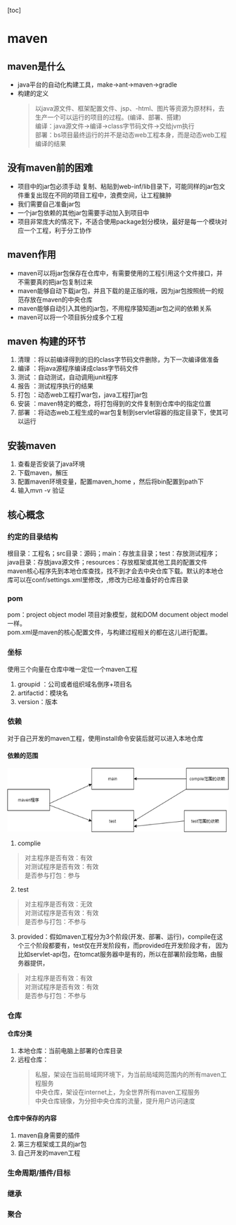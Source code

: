 [toc]
# maven
## maven是什么
* java平台的自动化构建工具，make->ant->maven->gradle
* 构建的定义
  >以java源文件、框架配置文件、jsp、-html、图片等资源为原材料，去生产一个可以运行的项目的过程。(编译、部署、搭建)  
  > 编译：java源文件->编译->class字节码文件->交给jvm执行  
  > 部署：bs项目最终运行的并不是动态web工程本身，而是动态web工程 编译的结果

## 没有maven前的困难  
* 项目中的jar包必须手动 复制、粘贴到web-inf/lib目录下，可能同样的jar包文件重复出现在不同的项目工程中，浪费空间，让工程臃肿
* 我们需要自己准备jar包
* 一个jar包依赖的其他jar包需要手动加入到项目中
* 项目非常庞大的情况下，不适合使用package划分模块，最好是每一个模块对应一个工程，利于分工协作

## maven作用
* maven可以将jar包保存在仓库中，有需要使用的工程引用这个文件接口，并不需要真的把jar包复制过来
* maven能够自动下载jar包，并且下载的是正版的哦，因为jar包按照统一的规范存放在maven的中央仓库
* maven能够自动引入其他的jar包，不用程序猿知道jar包之间的依赖关系
* maven可以将一个项目拆分成多个工程

## maven 构建的环节
1. 清理 ：将以前编译得到的旧的class字节码文件删除，为下一次编译做准备
2. 编译 ：将java源程序编译成class字节码文件
3. 测试 ：自动测试，自动调用junit程序
4. 报告 ：测试程序执行的结果
5. 打包 ：动态web工程打war包，java工程打jar包
6. 安装 ：maven特定的概念，将打包得到的文件复制到仓库中的指定位置
7. 部署 ：将动态web工程生成的war包复制到servlet容器的指定目录下，使其可以运行

## 安装maven
1. 查看是否安装了java环境
2. 下载maven，解压
3. 配置maven环境变量，配置maven_home ，然后将bin配置到path下
4. 输入mvn -v 验证

## 核心概念
### 约定的目录结构
根目录：工程名；src目录：源码；main：存放主目录；test：存放测试程序；java目录：存放java源文件；resources：存放框架或其他工具的配置文件  
maven核心程序先到本地仓库查找，找不到才会去中央仓库下载。默认的本地仓库可以在conf/settings.xml里修改，<localRepository>,修改为已经准备好的仓库目录
### pom  
pom：project object model 项目对象模型，就和DOM document object model一样。  
pom.xml是maven的核心配置文件，与构建过程相关的都在这儿进行配置。  



### 坐标
使用三个向量在仓库中唯一定位一个maven工程  
1. groupid ：公司或者组织域名倒序+项目名
2. artifactid：模块名
3. version：版本
### 依赖
对于自己开发的maven工程，使用install命令安装后就可以进入本地仓库
#### 依赖的范围
![](image/依赖关系.drawio.png)  
1. complie
  > 对主程序是否有效：有效  
  > 对测试程序是否有效：有效  
  > 是否参与打包：参与
2. test
  > 对主程序是否有效：无效  
  > 对测试程序是否有效：有效  
  > 是否参与打包：不参与  
3. provided：假如maven工程分为3个阶段(开发、部署、运行)，compile在这个三个阶段都要有，test仅在开发阶段有，而provided在开发阶段才有，
因为比如servlet-api包，在tomcat服务器中是有的，所以在部署阶段忽略，由服务器提供，
  > 对主程序是否有效：有效  
  > 对测试程序是否有效：有效  
  > 是否参与打包：不参与
### 仓库
#### 仓库分类
1. 本地仓库：当前电脑上部署的仓库目录
2. 远程仓库：
   > 私服，架设在当前局域网环境下，为当前局域网范围内的所有maven工程服务  
   > 中央仓库，架设在internet上，为全世界所有maven工程服务  
   > 中央仓库镜像，为分担中央仓库的流量，提升用户访问速度
#### 仓库中保存的内容
1. maven自身需要的插件
2. 第三方框架或工具的jar包
3. 自己开发的maven工程
### 生命周期/插件/目标
### 继承
### 聚合
